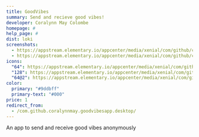 ```yaml
---
title: GoodVibes
summary: Send and recieve good vibes!
developer: Coralynn May Colombe
homepage: #
help_page: #
dist: loki
screenshots:
  - https://appstream.elementary.io/appcenter/media/xenial/com/github/coralynnmay.goodvibesapp.desktop/67FBF30C77C16472436537D4A81C0C1C/screenshots/image-1_orig.png
  - https://appstream.elementary.io/appcenter/media/xenial/com/github/coralynnmay.goodvibesapp.desktop/67FBF30C77C16472436537D4A81C0C1C/screenshots/image-2_orig.png
icons:
  "64": https://appstream.elementary.io/appcenter/media/xenial/com/github/coralynnmay.goodvibesapp.desktop/67FBF30C77C16472436537D4A81C0C1C/icons/64x64/com.github.coralynnmay.goodvibesapp_com.github.coralynnmay.goodvibesapp.png
  "128": https://appstream.elementary.io/appcenter/media/xenial/com/github/coralynnmay.goodvibesapp.desktop/67FBF30C77C16472436537D4A81C0C1C/icons/128x128/com.github.coralynnmay.goodvibesapp_com.github.coralynnmay.goodvibesapp.png
  "64@2": https://appstream.elementary.io/appcenter/media/xenial/com/github/coralynnmay.goodvibesapp.desktop/67FBF30C77C16472436537D4A81C0C1C/icons/64x64@2/com.github.coralynnmay.goodvibesapp_com.github.coralynnmay.goodvibesapp.png
color:
  primary: "#9ddbff"
  primary-text: "#000"
price: 1
redirect_from:
  - /com.github.coralynnmay.goodvibesapp.desktop/
---
```


<p>An app to send and receive good vibes anonymously</p>